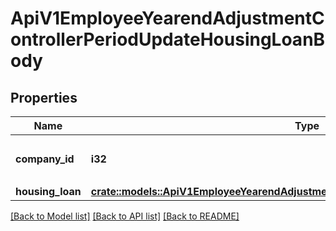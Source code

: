 # ApiV1EmployeeYearendAdjustmentControllerPeriodUpdateHousingLoanBody

## Properties

Name | Type | Description | Notes
------------ | ------------- | ------------- | -------------
**company_id** | **i32** | 更新対象事業所ID（必須） | 
**housing_loan** | [**crate::models::ApiV1EmployeeYearendAdjustmentHousingLoanUpdateRequestSerializer**](ApiV1EmployeeYearendAdjustmentHousingLoanUpdateRequestSerializer.md) |  | 

[[Back to Model list]](../README.md#documentation-for-models) [[Back to API list]](../README.md#documentation-for-api-endpoints) [[Back to README]](../README.md)


